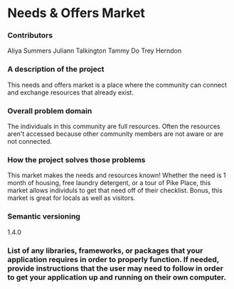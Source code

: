 # Needs & Offers Market

### Contributors
Aliya Summers
Juliann Talkington
Tammy Do
Trey Herndon

### A description of the project
This needs and offers market is a place where the community can connect and exchange resources that already exist. 

### Overall problem domain
The individuals in this community are full resources. Often the resources aren't accessed because other community members are not aware or are not connected.

### How the project solves those problems
This market makes the needs and resources known! Whether the need is 1 month of housing, free laundry detergent, or a tour of Pike Place, this market allows individuls to get that need off of their checklist. Bonus, this market is great for locals as well as visitors.

### Semantic versioning
1.4.0

### List of any libraries, frameworks, or packages that your application requires in order to properly function. If needed, provide instructions that the user may need to follow in order to get your application up and running on their own computer. 